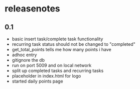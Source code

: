 # releasenotes

## 0.1
- basic insert task/complete task functionality
- recurring task status should not be changed to "completed"
- get_total_points tells me how many points i have
- adhoc entry
- gitignore the db
- run on port 5009 and on local network
- split up completed tasks and recurring tasks
- placeholder in index.html for logo
- started daily points page
